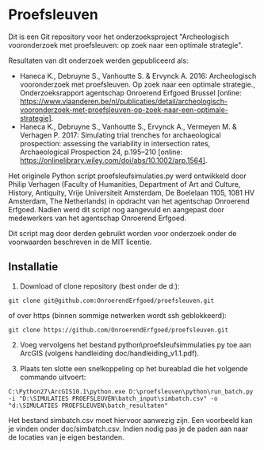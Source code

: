 Proefsleuven
============

Dit is een Git repository voor het onderzoeksproject "Archeologisch vooronderzoek met proefsleuven: op zoek naar een optimale strategie".

Resultaten van dit onderzoek werden gepubliceerd als:
- Haneca K., Debruyne S., Vanhoutte S. & Ervynck A. 2016: Archeologisch vooronderzoek met proefsleuven. Op zoek naar een optimale strategie., Onderzoeksrapport agentschap Onroerend Erfgoed Brussel [online: https://www.vlaanderen.be/nl/publicaties/detail/archeologisch-vooronderzoek-met-proefsleuven-op-zoek-naar-een-optimale-strategie].
- Haneca K., Debruyne S., Vanhoutte S., Ervynck A., Vermeyen M. & Verhagen P. 2017: Simulating trial trenches for archaeological prospection: assessing the variability in intersection rates, Archaeological Prospection 24, p.195–210 [online: https://onlinelibrary.wiley.com/doi/abs/10.1002/arp.1564].

Het originele Python script proefsleufsimulaties.py werd ontwikkeld door Philip Verhagen (Faculty of Humanities, Department of Art and Culture, History, Antiquity, Vrije Universiteit Amsterdam, De Boelelaan 1105, 1081 HV Amsterdam, The Netherlands) in opdracht van het agentschap Onroerend Erfgoed. Nadien werd dit script nog aangevuld en aangepast door medewerkers van het agentschap Onroerend Erfgoed.

Dit script mag door derden gebruikt worden voor onderzoek onder de voorwaarden beschreven in de MIT licentie. 

Installatie
-----------

1. Download of clone repository (best onder de d:\):

 ```
 git clone git@github.com:OnroerendErfgoed/proefsleuven.git
 ```

 of over https (binnen sommige netwerken wordt ssh geblokkeerd):

 ```
 git clone https://github.com/OnroerendErfgoed/proefsleuven.git
 ```

2. Voeg vervolgens het bestand python\proefsleufsimmulaties.py toe aan ArcGIS (volgens handleiding doc/handleiding_v1.1.pdf).

3. Plaats ten slotte een snelkoppeling op het bureablad die het volgende commando uitvoert:

 ```
 C:\Python27\ArcGIS10.1\python.exe D:\proefsleuven\python\run_batch.py -i "D:\SIMULATIES PROEFSLEUVEN\batch_input\simbatch.csv" -o  "d:\SIMULATIES PROEFSLEUVEN\batch_resultaten" 
 ```

 Het bestand simbatch.csv moet hiervoor aanwezig zijn. Een voorbeeld kan je vinden onder doc/simbatch.csv. Indien nodig pas je de paden aan naar de locaties van je eigen bestanden.
